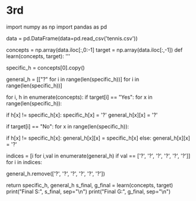 # 3rd
import numpy as np
import pandas as pd

data = pd.DataFrame(data=pd.read_csv('tennis.csv'))

concepts = np.array(data.iloc[:,0:-1]
target = np.array(data.iloc[:,-1])
def learn(concepts, target):
 '''

 specific_h = concepts[0].copy()
 
 general_h = [["?" for i in range(len(specific_h))] for i in range(len(specific_h))]
 
 
 for i, h in enumerate(concepts):
 if target[i] == "Yes":
 for x in range(len(specific_h)):
 

 if h[x] != specific_h[x]:
 specific_h[x] = '?'
 general_h[x][x] = '?'
 
 if target[i] == "No":
 for x in range(len(specific_h)):
 

 if h[x] != specific_h[x]:
 general_h[x][x] = specific_h[x]
 else:
 general_h[x][x] = '?'
 
 
 indices = [i for i,val in enumerate(general_h) if val == ['?', '?', '?', '?', '?', '?']]
 for i in indices:
 
 general_h.remove(['?', '?', '?', '?', '?', '?'])
 
 
 return specific_h, general_h
s_final, g_final = learn(concepts, target)
print("Final S:", s_final, sep="\n")
print("Final G:", g_final, sep="\n")
